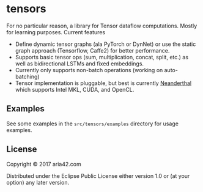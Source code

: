 # tensors

For no particular reason, a library for Tensor dataflow computations. Mostly for learning purposes. Current features

* Define dynamic tensor graphs (ala PyTorch or DynNet) or use the static graph approach (Tensorflow, Caffe2) for better performance.
* Supports basic tensor ops (sum, multiplication, concat, split, etc.) as well as bidirectional LSTMs and fixed embeddings.
* Currently only supports non-batch operations (working on auto-batching)
* Tensor implementation is pluggable, but best is currently [Neanderthal](http://github.com/uncomplicate/neanderthal) which supports Intel MKL, CUDA, and OpenCL. 

## Examples

See some examples in the `src/tensors/examples` directory for usage examples.


## License

Copyright © 2017 aria42.com

Distributed under the Eclipse Public License either version 1.0 or (at
your option) any later version.
